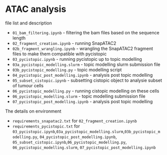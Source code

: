 # ATAC analysis

file list and description 


- `01_bam_filtering.ipynb` - filtering the bam files based on the sequence length <br>
- `02_fragment_creation.ipynb` - running SnapATAC2 <br>
- `02b_fragment_wrangling.ipynb` - wrangling the SnapATAC2 fragment files to make them compatible with pycistopic <br>
- `03_pycistopic.ipynb` - running pycistopic up to topic modelling  <br>
- `03a_pycistopic_modelling.slurm` - topic modelling slurm submission file <br>
- `03b_pycistopic_modelling.py` - topic modelling script <br>
- `04_pycistopic_post_modelling.ipynb` - analysis post topic modelling <br>
- `05_subset_cistopic.ipynb` - subsetting cistopic object to analysie subset of tumour cells
- `06_pycistopic_modelling.py` - running cistopic modelling on these cells
- `06_pycistopic_modelling.slurm` - topic modelling submission file
- `07_pycistopic_post_modelling.ipynb` - analysis post topic modelling


The details on environment
- `requirements_snapatac2.txt` for `02_fragment_creation.ipynb`
- `requirements_pycistopic.txt` for `03_pycistopic.ipynb`,`03a_pycistopic_modelling.slurm`,`03b_pycistopic_modelling.py`, `04_pycistopic_post_modelling.ipynb`, `05_subset_cistopic.ipynb`,`06_pycistopic_modelling.py`, `06_pycistopic_modelling.slurm`, `07_pycistopic_post_modelling.ipynb`